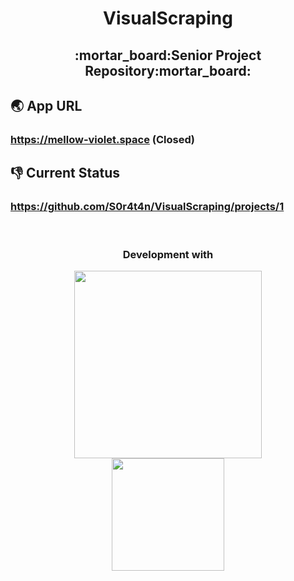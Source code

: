 <h1 align='center'>VisualScraping</h1>
<h2 align='center'>:mortar_board:Senior Project Repository:mortar_board:</h2>

## :earth_asia: App URL
### **https://mellow-violet.space (Closed)**    
## :thumbsdown: Current Status
### **https://github.com/S0r4t4n/VisualScraping/projects/1**

<br><h3 align='center'>Development with</h3>
<p align='center'>
  <a href='https://developers.google.com/blockly' target='new'><img src='https://developers.google.com/blockly/images/logos/logo_vertical.svg' height="300px;" /></a><br>
  <a href='https://getbootstrap.com' target='new'><img src='https://studio-kokopelli.com/tips/wp-content/uploads/2018/12/bootstrap-4.jpg' height="180px;" /></a>
</p>
